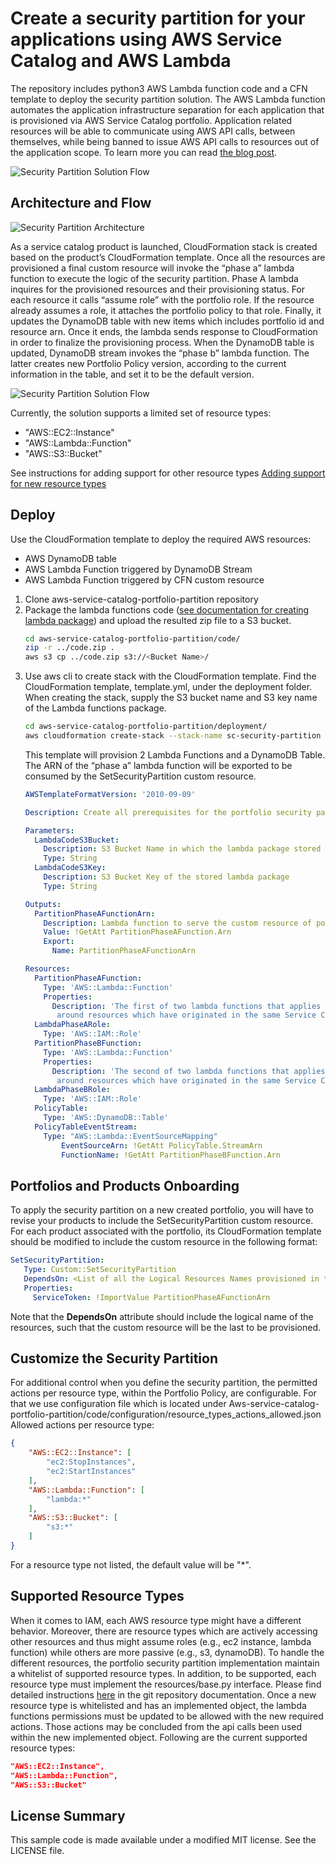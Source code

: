 # Create a security partition for your applications using AWS Service Catalog and AWS Lambda
The repository includes python3 AWS Lambda function code and a CFN template to deploy the security partition solution.
The AWS Lambda function automates the application infrastructure separation for each application that is provisioned via AWS Service Catalog portfolio.
Application related resources will be able to communicate using AWS API calls, between themselves, while being banned to
issue AWS API calls to resources out of the application scope.
To learn more you can read [the blog post](https://aws.amazon.com/blogs/mt/create-a-security-partition-for-your-applications-using-aws-service-catalog-and-aws-lambda/).

![Security Partition Solution Flow](./docs/images/concept.png)

## Architecture and Flow

![Security Partition Architecture](./docs/images/architecture.png)

As a service catalog product is launched, CloudFormation stack is created based on the product’s CloudFormation template.
Once all the resources are provisioned a final custom resource will invoke the “phase a” lambda function to execute the logic of the security partition.
Phase A lambda inquires for the provisioned resources and their provisioning status. 
For each resource it calls “assume role” with the portfolio role. If the resource already assumes a role, it attaches the portfolio policy to that role. 
Finally, it updates the DynamoDB table with new items which includes portfolio id and resource arn. Once it ends, the lambda sends response to CloudFormation in order to finalize the provisioning process.
When the DynamoDB table is updated, DynamoDB stream invokes the “phase b” lambda function. 
The latter creates new Portfolio Policy version, according to the current information in the table, and set it to be the default version.

![Security Partition Solution Flow](./docs/images/flow.png)

Currently, the solution supports a limited set of resource types:
   - "AWS::EC2::Instance"
   - "AWS::Lambda::Function"
   - "AWS::S3::Bucket"
   
See instructions for adding support for other resource types [Adding support for new resource types](docs/support_new_resource_type.md)

## Deploy
Use the CloudFormation template to deploy the required AWS resources:
- AWS DynamoDB table
- AWS Lambda Function triggered by DynamoDB Stream
- AWS Lambda Function triggered by CFN custom resource

1. Clone aws-service-catalog-portfolio-partition repository
1. Package the lambda functions code ([see documentation for creating lambda package](https://docs.aws.amazon.com/lambda/latest/dg/lambda-python-how-to-create-deployment-package.html)) and upload the resulted zip file to a S3 bucket.
    ```bash
    cd aws-service-catalog-portfolio-partition/code/
    zip -r ../code.zip .
    aws s3 cp ../code.zip s3://<Bucket Name>/
    ```
1. Use aws cli to create stack with the CloudFormation template.
Find the CloudFormation template, template.yml, under the deployment folder.
When creating the stack, supply the S3 bucket name and S3 key name of the Lambda functions package. 
    ```bash
    cd aws-service-catalog-portfolio-partition/deployment/
    aws cloudformation create-stack --stack-name sc-security-partition --template-body file://template.yml --parameters ParameterKey=LambdaCodeS3Bucket,ParameterValue=<BucketName> ParameterKey=LambdaCodeS3Key,ParameterValue=<KeyName>  --capabilities CAPABILITY_IAM
    ```
    This template will provision 2 Lambda Functions and a DynamoDB Table. The ARN of the “phase a” lambda function will be exported to be consumed by the SetSecurityPartition custom resource.
    ```yaml
    AWSTemplateFormatVersion: '2010-09-09'

    Description: Create all prerequisites for the portfolio security partition solution.

    Parameters:
      LambdaCodeS3Bucket:
        Description: S3 Bucket Name in which the lambda package stored
        Type: String
      LambdaCodeS3Key:
        Description: S3 Bucket Key of the stored lambda package
        Type: String

    Outputs:
      PartitionPhaseAFunctionArn:
        Description: Lambda function to serve the custom resource of portfolio as security partition
        Value: !GetAtt PartitionPhaseAFunction.Arn
        Export:
          Name: PartitionPhaseAFunctionArn

    Resources:
      PartitionPhaseAFunction:
        Type: 'AWS::Lambda::Function'
        Properties:
          Description: 'The first of two lambda functions that applies a security partition
           around resources which have originated in the same Service Catalog Portfolio'
      LambdaPhaseARole:
        Type: 'AWS::IAM::Role'
      PartitionPhaseBFunction:
        Type: 'AWS::Lambda::Function'
        Properties:
          Description: 'The second of two lambda functions that applies a security partition
           around resources which have originated in the same Service Catalog Portfolio'
      LambdaPhaseBRole:
        Type: 'AWS::IAM::Role'
      PolicyTable:
        Type: 'AWS::DynamoDB::Table'
      PolicyTableEventStream:
        Type: "AWS::Lambda::EventSourceMapping"
            EventSourceArn: !GetAtt PolicyTable.StreamArn
            FunctionName: !GetAtt PartitionPhaseBFunction.Arn
    ```
## Portfolios and Products Onboarding
To apply the security partition on a new created portfolio, you will have to revise your products to include the SetSecurityPartition custom resource.
For each product associated with the portfolio, its CloudFormation template should be modified to include the custom resource in the following format:
```yaml
SetSecurityPartition:
   Type: Custom::SetSecurityPartition
   DependsOn: <List of all the Logical Resources Names provisioned in this template>
   Properties:
     ServiceToken: !ImportValue PartitionPhaseAFunctionArn
```
Note that the **DependsOn** attribute should include the logical name of the resources, such that the custom resource will be the last to be provisioned. 
## Customize the Security Partition
For additional control when you define the security partition, the permitted actions per resource type, within the Portfolio Policy, are configurable. For that we use configuration file which is located under Aws-service-catalog-portfolio-partition/code/configuration/resource_types_actions_allowed.json
Allowed actions per resource type:
```json
{
    "AWS::EC2::Instance": [
        "ec2:StopInstances",
        "ec2:StartInstances"
    ],
    "AWS::Lambda::Function": [
        "lambda:*"
    ],
    "AWS::S3::Bucket": [
        "s3:*"
    ]
}
```
For a resource type not listed, the default value will be "\*".

## Supported Resource Types
When it comes to IAM, each AWS resource type might have a different behavior. Moreover, there are resource types which are actively accessing other resources and thus might assume roles (e.g., ec2 instance, lambda function) while others are more passive (e.g., s3, dynamoDB). To handle the different resources, the portfolio security partition implementation maintain a whitelist of supported resource types. In addition, to be supported, each resource type must implement the resources/base.py interface.
Please find detailed instructions [here](./docs/support_new_resource_type.md) in the git repository documentation.
Once a new resource type is whitelisted and has an implemented object, the lambda functions permissions must be updated to be allowed with the new required actions. Those actions may be concluded from the api calls been used within the new implemented object.
Following are the current supported resource types:
```json
"AWS::EC2::Instance",
"AWS::Lambda::Function",
"AWS::S3::Bucket"
```
## License Summary
This sample code is made available under a modified MIT license. See the LICENSE file.
